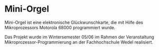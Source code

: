 Mini-Orgel
==========

Mini-Orgel ist eine elektronische Glückwunschkarte, die mit Hilfe des Mikroprozessors Motorola 68000 programmiert wurde.

Das Projekt wurde im Wintersemester 05/06 im Rahmen der Veranstaltung Mikroprozessor-Programmierung an der Fachhochschule Wedel realisiert.

